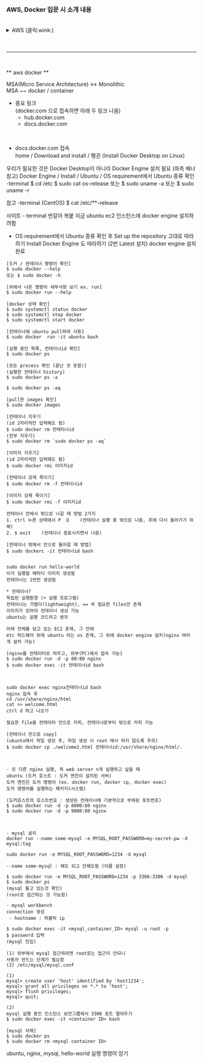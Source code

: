 ### AWS,  Docker 입문 시 소개 내용
<br>

<details>
    <summary> AWS (클릭:wink:) </summary> 
<br>

- 캡처 : window + shift + s   
<br>

- aws azure gcp 비교   
  한 브라우저에 동시 접속 불가   
  창 2개 띄우기(다른 브라우저, 시크릿모드 등)   
<br>

- AWS Service   
1. billing   
   - 결제 - 청구서 - 틈틈히 확인(18h~24h 후 최신화)   
   - 기본설정 - 청구서 설정 - 프리 티어 사용량 알림 받기, 결제 알림 받기 check   
   - Cost Management - Budgets - 예산 생성 후 사용   

2. IAM   
   - 실무에서는 root에서 한 사용자를 만드는데 권한(AdministratorAccess) 주고 'admin'(예시)으로서 활동시키다가 문제 생기면 그 사용자를 삭제   
   - 'admin' 계정은 billing 권한만 없음, root 계정에 준하는 권한 소유    
   - MFA 할당 (root계정은 설정 비추, 폰 교체/분실 시 복구 어려움)   
   - 사용자 - 권한 주기 - 직접 연결(AmazonEC2FullAccess 이면 다 가능)   
     회사에서는 그룹 생성 후 그 그룹에 연결   

3. EC2
   - check the region
   - 리소스 - '보안그룹 = 0' 이면 안 됨   
     (기본으로 부여되는 default는 절대 삭제하면 안됨)
   - 인스턴스 : 클라우드의 가상서버   
   - 이미지 : 운영체계(OS)   
   - 인스턴스 시작   
     - 이름 설정 : 아무거나   
     - OS이미지 : Ubuntu, 프리티어   
     - 인스턴스 유형 : t2.micro   
     - 키 페어(로그인) : 생성하기 (pem 파일 위치 확인 중요)   

   - 인스턴스 사용법 3가지   
     (해당 인스턴스 접속 후 '연결' 클릭)   
    1. web socket 방식의 접속   
       - 상단) EC2 인스턴스 연결   
       - 연결   
       - cmd
       ```
         $ sudo apt -y update   
       ```

    2. SSH 클라이언트 사용
       - 상단) SSH 클라이언트
       - pem있는 파일 위치에서 ssh 복사하여 실행
       - cmd   
       ```   
         $ sudo apt -y update   
         $ sudo apt -y upgrade   
         $ sudo apt -y install nginx   
         $ sudo systemctl status nginx   
       ```   
       <br>
       
       - 처음 만들 때 보안그룹 생성 시 HTTP 선택 가능, 미선택 시 아래 실시)   
       - ssh(secure shell)를 사용해서 접속 후 scp(secure copy) 설치하여 사용   
       - 인스턴스 → 퍼블릭 IPv4 주소 접근 시 **방화벽**으로 인해 접근 불가
       - 중간 보안 탭 → 보안그룹 접속 → 인바운드 규칙 편집 → HTTP(유형), Anywhere-IPv4 → 규칙 저장
       <br>
       
       - 인스턴스 이미지(OS) 생성
         - 해당 인스턴스 종료(삭제)
         - 더 큰 용량의 인스턴스에 이전 만들었던 이미지를 설치 (기존 이미지 안에 있는 nginx 남아있으므로 타작업 필요없음
         - 해당 인스턴스 우클릭 → 이미지 및 켐플릿 → 이미지 생성

    3. mobaxterm 다운로드   
       - session → ssh → Advanced SSH settings   
         - hostname : 인스턴스 퍼블릭 ip   
         - Specifty username : ubuntu    
         - 해당 인스턴스 연결 - EC2 인스턴스 연결 - 사용자 이름 - 입력
         - use private key : pem 파일 찾기   
<br>

4. S3 (Simple Storage Service) : 웹 하드디스크

5. RDS
</details>
<br><br>

* * *
<br>

** aws docker **


MSA(Micro Service Architecture) ↔  Monolithic   
MSA ~~ docker / container   

- 중요 링크   
  (docker.com 으로 접속하면 아래 두 링크 나옴)   
  - hub.docker.com   
  - docs.docker.com   
<br>

- docs.docker.com 접속   
home / Download and install / 펭귄 (Install Docker Desktop on Linux)

우리가 필요한 것은 Docker Desktop이 아니라 Docker Engine 설치 필요
(좌측 배너 참고)
Docker Engine / Install / Ubuntu / OS requirement에서 Ubuntu 종류 확인
-terminal 
$ cd /etc
$ sudo cat os-release
또는
$ sudo uname -a
또는
$ sudo uname -r

참고
-terminal (CentOS)
$ cat /etc/**-release

사이트 - terminal 번갈아 복붙
지금 ubuntu ec2 인스턴스에 docker engine 설치하려함
- OS requirement에서 Ubuntu 종류 확인 후
  Set up the repository 고대로 따라하기
  Install Docker Engine 도 따라하기 (2번 Latest 설치)
 docker engine 설치 완료
 
```
[도커 / 컨테이너 명령어 확인]
$ sudo docker --help
또는 $ sudo docker -h

[위에서 나온 명령어 세부사항 보기 ex. run]
$ sudo docker run --help

[docker 상태 확인]
$ sudo systemctl status docker
$ sudo systemctl stop docker
$ sudo systemctl start docker

[컨테이너에 ubuntu pull하여 사용]
$ sudo docker  run -it ubuntu bash

[실행 중인 목록, 컨테이너id 확인]
$ sudo docker ps

[모든 process 확인 (끝난 것 포함)]
(실행한 컨테이너 history)
$ sudo docker ps -a

$ sudo docker ps -aq

[pull한 images 확인]
$ sudo docker images

[컨테이너 지우기
(id 2자리씩만 입력해도 됨)
$ sudo docker rm 컨테이너id
(전부 지우기)
$ sudo docker rm `sudo docker ps -aq`

[이미지 지우기]
(id 2자리씩만 입력해도 됨)
$ sudo docker rmi 이미지id

[컨테이너 강제 죽이기]
$ sudo docker rm -f 컨테이너id

[이미지 강제 죽이기]
$ sudo docker rmi -f 이미지id

컨테이너 안에서 밖으로 나갈 때 방법 2가지
1. ctrl 누른 상태에서 P  Q    (컨테이너 실행 중 밖으로 나옴, 후에 다시 들어가기 위해)
2. $ exit    (컨테이너 종료시키면서 나옴)

[컨테이너 밖에서 안으로 들어갈 때 방법]
$ sudo dockerc -it 컨테이너id bash


sudo docker run hello-world
이거 실행할 때마다 이미지 생성됨
컨테이너는 1번만 생성됨

* 컨테이너?
독립된 실행환경 (+ 실행 프로그램)
컨테이너는 가볍다(lightweight), == 꼭 필요한 files만 존재
이미지가 있어야 컨데이너 생성 가능
ubuntu는 실행 코드라고 생각

아래 전체를 담고 있는 EC2 존재, 그 안에
etc 하드웨어 위에 ubuntu 라는 os 존재, 그 위에 docker engine 설치(nginx 여러 개 설치 가능)

[nginx를 컨테이터로 띄우고, 외부(PC)에서 접속 가능]
$ sudo docker run -d -p 80:80 nginx
$ sudo docker exec -it 컨테이너id bash



sudo docker exec nginx컨테이너id bash
nginx 접속 후
cd /usr/share/nginx/html
cat >> welcome.html
ctrl d 하고 나오기

필요한 file을 컨테이터 안으로 카피, 컨테이너로부터 밖으로 카피 가능

[컨테이너 안으로 copy]
(ubuntu에서 파일 생성 후, 파일 생성 시 root 에서 하지 않도록 주의)
$ sudo docker cp ./welcome2.html 컨테이너id:/usr/share/nginx/html/.



- 또 다른 nginx 실행, 즉 web server n개 실행하고 싶을 때
ubuntu (도커 호스트 : 도커 엔진이 설치된 서버)
도커 엔진은 도커 명령어 (ex. docker run, docker cp, docker exec)
도커 명령어를 실행하는 패키지(시스템)

(도커호스트의 호스트번호 : 생성된 컨테이너에 기본적으로 부여된 포트번호)
$ sudo docker run -d -p 8000:80 nginx
$ sudo docker run -d -p 9000:80 nginx



- mysql 설치
docker run --name some-mysql -e MYSQL_ROOT_PASSWORD=my-secret-pw -d mysql:tag

sudo docker run -e MYSQL_ROOT_PASSWORD=1234 -d mysql

--name some-mysql : 해도 되고 안해도됨 (이름 설정)

$ sudo docker run -e MYSQL_ROOT_PASSWORD=1234 -p 3306:3306 -d mysql
$ sudo docker ps
(mysql 돌고 있는것 확인)
(root로 접근하는 것 가능함)

- mysql workbench
connection 생성
 - hostname : 퍼블릭 ip

$ sudo docker exec -it <mysql_container_ID> mysql -u root -p
$ password 입력
(mysql 진입)

(1) 외부에서 mysql 접근하려면 root로는 접근이 안되니
사용자 만드는 단계가 필요함
(2) /etc/mysql/mysql.conf

(1)
mysql> create user 'host' identified by 'host1234';
mysql> grant all privileges on *.* to 'host';
mysql> flush privileges;
mysql> quit;

(2)
mysql 실행 중인 인스턴스 보안그룹에서 3306 포트 열어두기
$ sudo docker exec -it <container ID> bash

[mysql 삭제]
$ sudo docker ps
$ sudo docker rm <mysql container ID>
```


ubuntu, nginx, mysql, hello-world 실행 명령어 암기
